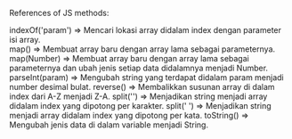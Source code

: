 References of JS methods:

indexOf('param')    => Mencari lokasi array didalam index dengan parameter isi array. <br>
map()               => Membuat array baru dengan array lama sebagai parameternya.
map(Number)         => Membuat array baru dengan array lama sebagai parameternya dan ubah jenis setiap data didalamnya menjadi Number.
parseInt(param)     => Mengubah string yang terdapat didalam param menjadi number desimal bulat.
reverse()           => Membalikkan susunan array di dalam index dari A-Z menjadi Z-A.
split('')           => Menjadikan string menjadi array didalam index yang dipotong per karakter.
split(' ')          => Menjadikan string menjadi array didalam index yang dipotong per kata.
toString()          => Mengubah jenis data di dalam variable menjadi String.
